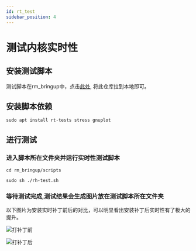 ```yaml
---
id: rt_test
sidebar_position: 4
---
```


# 测试内核实时性
## 安装测试脚本
测试脚本在rm_bringup中，点击[此处](https://github.com/rm-controls/rm_bringup),
将此仓库拉到本地即可。
## 安装脚本依赖
`sudo apt install rt-tests stress gnuplot`
## 进行测试
### 进入脚本所在文件夹并运行实时性测试脚本
`cd rm_bringup/scripts`

`sudo sh ./rh-test.sh`

### 等待测试完成,测试结果会生成图片放在测试脚本所在文件夹

以下图片为安装实时补丁前后的对比，可以明显看出安装补丁后实时性有了极大的提升。

![打补丁前](/img/digging_deeper/rt_test0.png)

![打补丁后](/img/digging_deeper/rt_test1.png)

